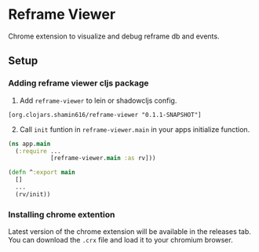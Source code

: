 # Reframe Viewer

Chrome extension to visualize and debug reframe db and events.

## Setup

### Adding reframe viewer cljs package
1. Add `reframe-viewer` to lein or shadowcljs config.

```
[org.clojars.shamin616/reframe-viewer "0.1.1-SNAPSHOT"]
``` 

2. Call `init` funtion in `reframe-viewer.main` in your apps initialize function.

```cljs
(ns app.main
  (:require ...
            [reframe-viewer.main :as rv]))

(defn ^:export main
  []
  ...
  (rv/init))
```

### Installing chrome extention
Latest version of the chrome extension will be available in the releases tab. You can download the `.crx` file and load it to your chromium browser.